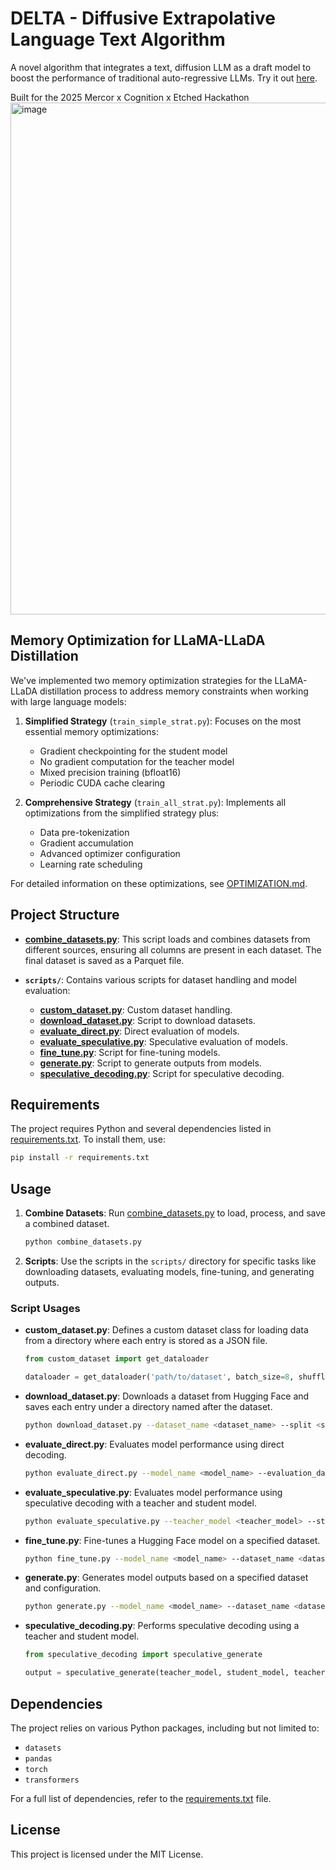 # DELTA - Diffusive Extrapolative Language Text Algorithm

A novel algorithm that integrates a text, diffusion LLM as a draft model to boost the performance of traditional auto-regressive LLMs. Try it out [here](deltafrontend.vercel.app).

Built for the 2025 Mercor x Cognition x Etched Hackathon
<img width="819" alt="image" src="https://github.com/user-attachments/assets/824ccf96-6974-42d6-b6cd-e8a1c36e0722" />

## Memory Optimization for LLaMA-LLaDA Distillation

We've implemented two memory optimization strategies for the LLaMA-LLaDA distillation process to address memory constraints when working with large language models:

1. **Simplified Strategy** (`train_simple_strat.py`): Focuses on the most essential memory optimizations:
   - Gradient checkpointing for the student model
   - No gradient computation for the teacher model
   - Mixed precision training (bfloat16)
   - Periodic CUDA cache clearing

2. **Comprehensive Strategy** (`train_all_strat.py`): Implements all optimizations from the simplified strategy plus:
   - Data pre-tokenization
   - Gradient accumulation
   - Advanced optimizer configuration
   - Learning rate scheduling

For detailed information on these optimizations, see [OPTIMIZATION.md](OPTIMIZATION.md).
  
## Project Structure

- **[combine_datasets.py](cci:7://file:///home/savnkk/infra_gpu_hack/combine_datasets.py:0:0-0:0)**: This script loads and combines datasets from different sources, ensuring all columns are present in each dataset. The final dataset is saved as a Parquet file.
  
- **`scripts/`**: Contains various scripts for dataset handling and model evaluation:
  - **[custom_dataset.py](cci:7://file:///home/savnkk/infra_gpu_hack/scripts/custom_dataset.py:0:0-0:0)**: Custom dataset handling.
  - **[download_dataset.py](cci:7://file:///home/savnkk/infra_gpu_hack/scripts/download_dataset.py:0:0-0:0)**: Script to download datasets.
  - **[evaluate_direct.py](cci:7://file:///home/savnkk/infra_gpu_hack/scripts/evaluate_direct.py:0:0-0:0)**: Direct evaluation of models.
  - **[evaluate_speculative.py](cci:7://file:///home/savnkk/infra_gpu_hack/scripts/evaluate_speculative.py:0:0-0:0)**: Speculative evaluation of models.
  - **[fine_tune.py](cci:7://file:///home/savnkk/infra_gpu_hack/scripts/fine_tune.py:0:0-0:0)**: Script for fine-tuning models.
  - **[generate.py](cci:7://file:///home/savnkk/infra_gpu_hack/scripts/generate.py:0:0-0:0)**: Script to generate outputs from models.
  - **[speculative_decoding.py](cci:7://file:///home/savnkk/infra_gpu_hack/scripts/speculative_decoding.py:0:0-0:0)**: Script for speculative decoding.

## Requirements

The project requires Python and several dependencies listed in [requirements.txt](cci:7://file:///home/savnkk/infra_gpu_hack/requirements.txt:0:0-0:0). To install them, use:

```bash
pip install -r requirements.txt
```

## Usage

1. **Combine Datasets**: Run [combine_datasets.py](cci:7://file:///home/savnkk/infra_gpu_hack/combine_datasets.py:0:0-0:0) to load, process, and save a combined dataset.
   ```bash
   python combine_datasets.py
   ```

2. **Scripts**: Use the scripts in the `scripts/` directory for specific tasks like downloading datasets, evaluating models, fine-tuning, and generating outputs.

### Script Usages

- **custom_dataset.py**: Defines a custom dataset class for loading data from a directory where each entry is stored as a JSON file.
  ```python
  from custom_dataset import get_dataloader

  dataloader = get_dataloader('path/to/dataset', batch_size=8, shuffle=True)
  ```

- **download_dataset.py**: Downloads a dataset from Hugging Face and saves each entry under a directory named after the dataset.
  ```bash
  python download_dataset.py --dataset_name <dataset_name> --split <split> --save_dir <save_directory>
  ```

- **evaluate_direct.py**: Evaluates model performance using direct decoding.
  ```bash
  python evaluate_direct.py --model_name <model_name> --evaluation_dataset <evaluation_dataset> --max_length <max_length>
  ```

- **evaluate_speculative.py**: Evaluates model performance using speculative decoding with a teacher and student model.
  ```bash
  python evaluate_speculative.py --teacher_model <teacher_model> --student_model <student_model> --evaluation_dataset <evaluation_dataset> --max_length <max_length> --speculative_steps <speculative_steps>
  ```

- **fine_tune.py**: Fine-tunes a Hugging Face model on a specified dataset.
  ```bash
  python fine_tune.py --model_name <model_name> --dataset_name <dataset_name> --fine_tuned_model_name <fine_tuned_model_name> --batch_size <batch_size> --learning_rate <learning_rate> --num_train_epochs <num_train_epochs> --max_length <max_length> --checkpoint <checkpoint>
  ```

- **generate.py**: Generates model outputs based on a specified dataset and configuration.
  ```bash
  python generate.py --model_name <model_name> --dataset_name <dataset_name> --batch_size <batch_size> --config <config> --max_length <max_length>
  ```

- **speculative_decoding.py**: Performs speculative decoding using a teacher and student model.
  ```python
  from speculative_decoding import speculative_generate

  output = speculative_generate(teacher_model, student_model, teacher_tokenizer, student_tokenizer, input_text, max_length=50, speculative_steps=3)
  ```

## Dependencies

The project relies on various Python packages, including but not limited to:
- `datasets`
- `pandas`
- `torch`
- `transformers`

For a full list of dependencies, refer to the [requirements.txt](cci:7://file:///home/savnkk/infra_gpu_hack/requirements.txt:0:0-0:0) file.

## License

This project is licensed under the MIT License.
